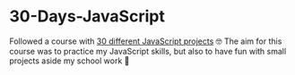 # 30-Days-JavaScript

Followed a course with [30 different JavaScript projects](https://github.com/wesbos/JavaScript30/tree/master) 🤓
The aim for this course was to practice my JavaScript skills, but also to have fun with small projects aside my school work 🥳
